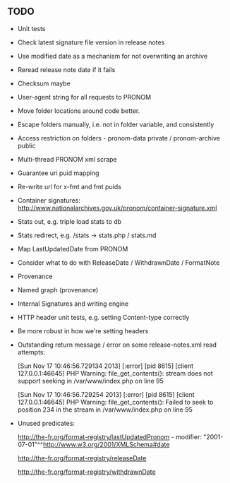 ## TODO

- Unit tests
- Check latest signature file version in release notes
- Use modified date as a mechanism for not overwriting an archive
- Reread release note date if it fails
- Checksum maybe
- User-agent string for all requests to PRONOM
- Move folder locations around code better. 
- Escape folders manually, i.e. not in folder variable, and consistently
- Access restriction on folders - pronom-data private / pronom-archive public
- Multi-thread PRONOM xml scrape
- Guarantee uri puid mapping
- Re-write url for x-fmt and fmt puids
- Container signatures: http://www.nationalarchives.gov.uk/pronom/container-signature.xml
- Stats out, e.g. triple load stats to db
- Stats redirect, e.g. /stats -> stats.php / stats.md
- Map LastUpdatedDate from PRONOM 
- Consider what to do with ReleaseDate / WithdrawnDate / FormatNote
- Provenance
- Named graph (provenance)
- Internal Signatures and writing engine
- HTTP header unit tests, e.g. setting Content-type correctly
- Be more robust in how we're setting headers

- Outstanding return message / error on some release-notes.xml read attempts:

     [Sun Nov 17 10:46:56.729134 2013] [:error] [pid 8615] [client 127.0.0.1:46645] PHP Warning:  file_get_contents(): stream does not support seeking in /var/www/index.php on line 95

     [Sun Nov 17 10:46:56.729254 2013] [:error] [pid 8615] [client 127.0.0.1:46645] PHP Warning:  file_get_contents(): Failed to seek to position 234 in the stream in /var/www/index.php on line 95

- Unused predicates:

     http://the-fr.org/format-registry/lastUpdatedPronom - modifier: "2001-07-01"^^http://www.w3.org/2001/XMLSchema#date

     http://the-fr.org/format-registry/releaseDate	 

     http://the-fr.org/format-registry/withdrawnDate	 

